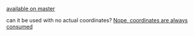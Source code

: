 
[available on master](https://github.com/ArduPilot/mavlink/blob/dccd8555cd601467dc793ea9abf85caa63c0a9e8/message_definitions/v1.0/common.xml#L5579)

can it be used with no actual coordinates? [Nope, coordinates are always consumed](https://github.com/ArduPilot/ardupilot/blob/master/libraries/AP_GPS/AP_GPS_MAV.cpp#L64-L66)
